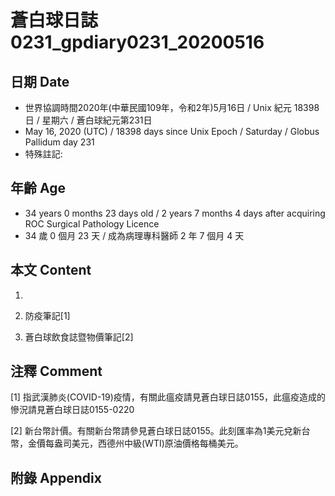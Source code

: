 [_metadata_:encoding]: - "utf-8"
[_metadata_:language]: - "zh-Hant-TW"
[_metadata_:fileformat]: - "markdown"
[_metadata_:MIME_type]: - "text/plain"
[_metadata_:markdown_version]: - "commonmark version 0.29"
[_metadata_:markdown_spec]: - "https://spec.commonmark.org/0.29/"

# 蒼白球日誌0231_gpdiary0231_20200516 #

## 日期 Date ##

* 世界協調時間2020年(中華民國109年，令和2年)5月16日 / Unix 紀元 18398 日 / 星期六 / 蒼白球紀元第231日
* May 16, 2020 (UTC) / 18398 days since Unix Epoch / Saturday / Globus Pallidum day 231
* 特殊註記:

## 年齡 Age ##

* 34 years 0 months 23 days old / 2 years 7 months 4 days after acquiring ROC Surgical Pathology Licence
* 34 歲 0 個月 23 天 / 成為病理專科醫師 2 年 7 個月 4 天

## 本文 Content ##

1. 

    
2. 防疫筆記[1]

    
3. 蒼白球飲食誌暨物價筆記[2]

    

## 注釋 Comment ##

[1] 指武漢肺炎(COVID-19)疫情，有關此瘟疫請見蒼白球日誌0155，此瘟疫造成的慘況請見蒼白球日誌0155-0220


[2] 新台幣計價。有關新台幣請參見蒼白球日誌0155。此刻匯率為1美元兌新台幣，金價每盎司美元，西德州中級(WTI)原油價格每桶美元。



## 附錄 Appendix ##

